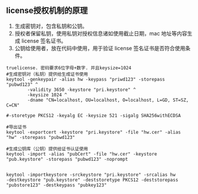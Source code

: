 ## license授权机制的原理
1. 生成密钥对，包含私钥和公钥。
2. 授权者保留私钥，使用私钥对授权信息诸如使用截止日期，mac 地址等内容生成 license 签名证书。
3. 公钥给使用者，放在代码中使用，用于验证 license 签名证书是否符合使用条件。


```
truelicense. 密码要求6位字母+数字. 并且keysize=1024
#生成密钥对（私钥）提供给生成证书使用
keytool -genkeypair -alias hw -keypass "priwd123" -storepass "pubwd123" ^
        -validity 3650 -keystore "pri.keystore" ^
        -keysize 1024 ^
        -dname "CN=localhost, OU=localhost, O=localhost, L=GD, ST=SZ, C=CN"
        
#-storetype PKCS12 -keyalg EC -keysize 521 -sigalg SHA256withECDSA 

#导出证书       
keytool -exportcert -keystore "pri.keystore" -file "hw.cer" -alias "hw" -storepass "pubwd123"

#生成公钥库（公钥）提供给证书认证使用
keytool -import -alias "pubCert" -file "hw.cer" -keystore "pub.keystore" -storepass "pubwd123" -noprompt


keytool -importkeystore -srckeystore "pri.keystore" -srcalias hw 
-destkeystore "pub.keystore" -deststoretype PKCS12 -deststorepass "pubstore123" -destkeypass "pubkey123"

```